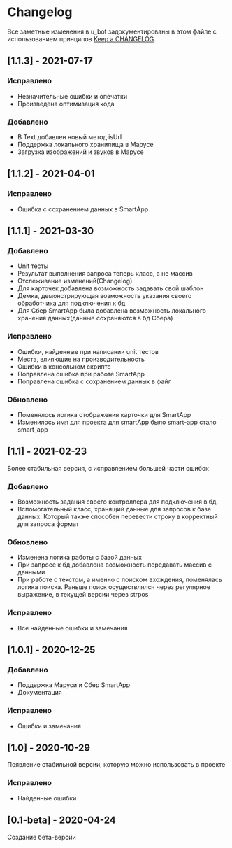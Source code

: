 # Changelog

Все заметные изменения в u_bot задокументированы в этом файле с использованием принципов [Keep a CHANGELOG](http://keepachangelog.com/).

## [1.1.3] - 2021-07-17

### Исправлено

* Незначительные ошибки и опечатки
* Произведена оптимизация кода

### Добавлено

* В Text добавлен новый метод isUrl
* Поддержка локального хранилища в Марусе
* Загрузка изображений и звуков в Марусе

## [1.1.2] - 2021-04-01

### Исправлено

* Ошибка с сохранением данных в SmartApp

## [1.1.1] - 2021-03-30

### Добавлено

* Unit тесты
* Результат выполнения запроса теперь класс, а не массив
* Отслеживание изменений(Changelog)
* Для карточек добавлена возможность задавать свой шаблон
* Демка, демонстрирующая возможность указания своего обработчика для подключения к бд
* Для Сбер SmartApp была добавлена возможность локального хранения данных(данные сохраняются в бд Сбера)

### Исправлено

* Ошибки, найденные при написании unit тестов 
* Места, влияющие на производительность
* Ошибки в консольном скрипте
* Поправлена ошибка при работе SmartApp
* Поправлена ошибка с сохранением данных в файл

### Обновлено

* Поменялось логика отображения карточки для SmartApp
* Изменилось имя для проекта для smartApp было smart-app стало smart_app


## [1.1] - 2021-02-23
Более стабильная версия, с исправлением большей части ошибок

### Добавлено

* Возможность задания своего контроллера для подключения в бд.
* Вспомогательный класс, хранящий данные для запросов к базе данных. Который также способен перевести строку в корректный для запроса формат

### Обновлено

* Изменена логика работы с базой данных
* При запросе к бд добавлена возможность передавать массив с данными
* При работе с текстом, а именно с поиском вхождения, поменялась логика поиска. Раньше поиск осуществлялся через регулярное выражение, в текущей версии через strpos

### Исправлено

* Все найденные ошибки и замечания


## [1.0.1] - 2020-12-25

### Добавлено

* Поддержка Маруси и Сбер SmartApp
* Документация

### Исправлено

* Ошибки и замечания


## [1.0] - 2020-10-29
Появление стабильной версии, которую можно использовать в проекте

### Исправлено

* Найденные ошибки


## [0.1-beta] - 2020-04-24
Создание бета-версии

[master]: https://github.com/max36895/universal_bot/compare/1.1.1...master
[dev]: https://github.com/max36895/universal_bot/compare/master...dev
